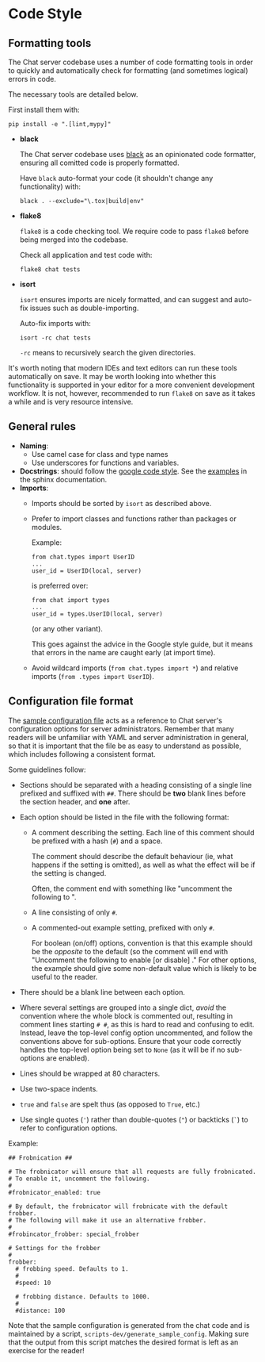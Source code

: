 # Code Style

## Formatting tools

The Chat server codebase uses a number of code formatting tools in order to
quickly and automatically check for formatting (and sometimes logical)
errors in code.

The necessary tools are detailed below.

First install them with:

    pip install -e ".[lint,mypy]"

-   **black**

    The Chat server codebase uses [black](https://pypi.org/project/black/)
    as an opinionated code formatter, ensuring all comitted code is
    properly formatted.

    Have `black` auto-format your code (it shouldn't change any
    functionality) with:

        black . --exclude="\.tox|build|env"

-   **flake8**

    `flake8` is a code checking tool. We require code to pass `flake8`
    before being merged into the codebase.

    Check all application and test code with:

        flake8 chat tests

-   **isort**

    `isort` ensures imports are nicely formatted, and can suggest and
    auto-fix issues such as double-importing.

    Auto-fix imports with:

        isort -rc chat tests

    `-rc` means to recursively search the given directories.

It's worth noting that modern IDEs and text editors can run these tools
automatically on save. It may be worth looking into whether this
functionality is supported in your editor for a more convenient
development workflow. It is not, however, recommended to run `flake8` on
save as it takes a while and is very resource intensive.

## General rules

-   **Naming**:
    -   Use camel case for class and type names
    -   Use underscores for functions and variables.
-   **Docstrings**: should follow the [google code
    style](https://google.github.io/styleguide/pyguide.html#38-comments-and-docstrings).
    See the
    [examples](http://sphinxcontrib-napoleon.readthedocs.io/en/latest/example_google.html)
    in the sphinx documentation.
-   **Imports**:
    -   Imports should be sorted by `isort` as described above.
    -   Prefer to import classes and functions rather than packages or
        modules.

        Example:

            from chat.types import UserID
            ...
            user_id = UserID(local, server)

        is preferred over:

            from chat import types
            ...
            user_id = types.UserID(local, server)

        (or any other variant).

        This goes against the advice in the Google style guide, but it
        means that errors in the name are caught early (at import time).

    -   Avoid wildcard imports (`from chat.types import *`) and
        relative imports (`from .types import UserID`).

## Configuration file format

The [sample configuration file](./sample_config.yaml) acts as a
reference to Chat server's configuration options for server administrators.
Remember that many readers will be unfamiliar with YAML and server
administration in general, so that it is important that the file be as
easy to understand as possible, which includes following a consistent
format.

Some guidelines follow:

-   Sections should be separated with a heading consisting of a single
    line prefixed and suffixed with `##`. There should be **two** blank
    lines before the section header, and **one** after.
-   Each option should be listed in the file with the following format:
    -   A comment describing the setting. Each line of this comment
        should be prefixed with a hash (`#`) and a space.

        The comment should describe the default behaviour (ie, what
        happens if the setting is omitted), as well as what the effect
        will be if the setting is changed.

        Often, the comment end with something like "uncomment the
        following to <do action>".

    -   A line consisting of only `#`.
    -   A commented-out example setting, prefixed with only `#`.

        For boolean (on/off) options, convention is that this example
        should be the *opposite* to the default (so the comment will end
        with "Uncomment the following to enable [or disable]
        <feature>." For other options, the example should give some
        non-default value which is likely to be useful to the reader.

-   There should be a blank line between each option.
-   Where several settings are grouped into a single dict, *avoid* the
    convention where the whole block is commented out, resulting in
    comment lines starting `# #`, as this is hard to read and confusing
    to edit. Instead, leave the top-level config option uncommented, and
    follow the conventions above for sub-options. Ensure that your code
    correctly handles the top-level option being set to `None` (as it
    will be if no sub-options are enabled).
-   Lines should be wrapped at 80 characters.
-   Use two-space indents.
-   `true` and `false` are spelt thus (as opposed to `True`, etc.)
-   Use single quotes (`'`) rather than double-quotes (`"`) or backticks
    (`` ` ``) to refer to configuration options.

Example:

    ## Frobnication ##

    # The frobnicator will ensure that all requests are fully frobnicated.
    # To enable it, uncomment the following.
    #
    #frobnicator_enabled: true

    # By default, the frobnicator will frobnicate with the default frobber.
    # The following will make it use an alternative frobber.
    #
    #frobincator_frobber: special_frobber

    # Settings for the frobber
    #
    frobber:
      # frobbing speed. Defaults to 1.
      #
      #speed: 10

      # frobbing distance. Defaults to 1000.
      #
      #distance: 100

Note that the sample configuration is generated from the chat code
and is maintained by a script, `scripts-dev/generate_sample_config`.
Making sure that the output from this script matches the desired format
is left as an exercise for the reader!
